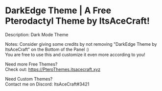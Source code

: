 # DarkEdge Theme | A Free Pterodactyl Theme by ItsAceCraft!
Description: Dark Mode Theme

Notes:
Consider giving some credits by not removing "DarkEdge Theme by ItsAceCraft" on the Bottom of the Panel :)         
You are free to use this and customize it even more according to you!         

Need more Free Themes?         
Check out: https://PteroThemes.itsacecraft.xyz

Need Custom Themes?       
Contact me on Discord: ItsAceCraft#3421
